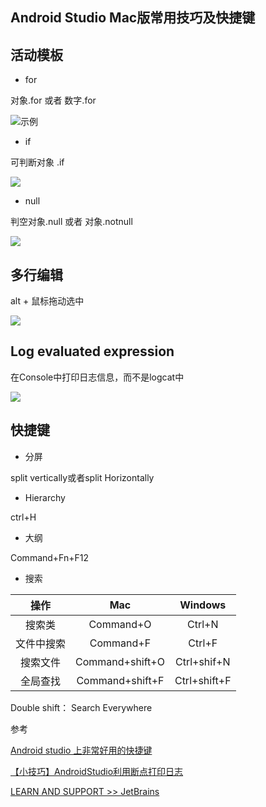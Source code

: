Android Studio Mac版常用技巧及快捷键
-------

## 活动模板

- for

对象.for 或者 数字.for

![示例](https://chacojack.github.io/2016/07/20/Android-Studio%E7%9B%B8%E8%A7%81%E6%81%A8%E6%99%9A%E7%9A%84%E6%93%8D%E4%BD%9C%E9%94%A6%E9%9B%86-%E6%8C%81%E7%BB%AD%E6%9B%B4%E6%96%B0/for_4.gif)


- if

可判断对象 .if

![](https://chacojack.github.io/2016/07/20/Android-Studio%E7%9B%B8%E8%A7%81%E6%81%A8%E6%99%9A%E7%9A%84%E6%93%8D%E4%BD%9C%E9%94%A6%E9%9B%86-%E6%8C%81%E7%BB%AD%E6%9B%B4%E6%96%B0/if_2.gif)

- null

判空对象.null 或者 对象.notnull

![](https://chacojack.github.io/2016/07/20/Android-Studio%E7%9B%B8%E8%A7%81%E6%81%A8%E6%99%9A%E7%9A%84%E6%93%8D%E4%BD%9C%E9%94%A6%E9%9B%86-%E6%8C%81%E7%BB%AD%E6%9B%B4%E6%96%B0/notnull.gif)


## 多行编辑

alt + 鼠标拖动选中


![](https://chacojack.github.io/2016/07/20/Android-Studio%E7%9B%B8%E8%A7%81%E6%81%A8%E6%99%9A%E7%9A%84%E6%93%8D%E4%BD%9C%E9%94%A6%E9%9B%86-%E6%8C%81%E7%BB%AD%E6%9B%B4%E6%96%B0/mutil.gif)


## Log evaluated expression

在Console中打印日志信息，而不是logcat中

![](http://upload-images.jianshu.io/upload_images/2534345-45f0f2a22812c309.png?imageMogr2/auto-orient/strip%7CimageView2/2/w/1240)




## 快捷键

- 分屏

split vertically或者split Horizontally

- Hierarchy

ctrl+H

- 大纲

Command+Fn+F12

- 搜索

| 操作   | Mac    | Windows     |
| :-------------: | :-------------: | :-------------: |
| 搜索类       | 	Command+O       | Ctrl+N       |
| 文件中搜索       | 	Command+F       | Ctrl+F      |
| 搜索文件       | 	Command+shift+O       | Ctrl+shif+N       |
| 全局查找       | 	Command+shift+F       | Ctrl+shift+F       |

Double shift： Search Everywhere

参考

[Android studio 上非常好用的快捷键](http://gold.xitu.io/entry/579973e4a633bd0060d905ff/promote?utm_source=baidu&utm_medium=keyword&utm_content=android_studio_key&utm_campaign=q3_search)

[【小技巧】AndroidStudio利用断点打印日志](http://www.jianshu.com/p/eb3d8674308a)

[LEARN AND SUPPORT >> JetBrains](https://www.jetbrains.com/idea/documentation/)
